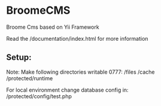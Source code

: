 BroomeCMS
=========

Broome Cms based on Yii Framework

Read the /documentation/index.html for more information

Setup:
------
Note: Make following directories writable 0777:
/files
/cache
/protected/runtime

For local environment change database config in:
/protected/config/test.php